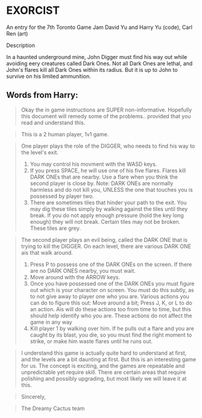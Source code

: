 
EXORCIST
========
An entry for the 7th Toronto Game Jam
David Yu and Harry Yu (code), Carl Ren (art)

Description

In a haunted underground mine, John Digger must find his way out while avoiding eery creatures called Dark Ones. Not all Dark Ones
are lethal, and John's flares kill all Dark Ones within its radius. But it is up to John to survive on his limited ammunition.



Words from Harry:
----------------------------------

> Okay the in game instructions are SUPER non-informative. Hopefully this document will remedy some of the problems.. provided that you read and understand this.

> This is a 2 human player, 1v1 game.

> One player plays the role of the DIGGER, who needs to find his way to the level's exit.
> 1. You may control his movment with the WASD keys. 
> 2. If you press SPACE, he will use one of his five flares. Flares kill DARK ONEs that are nearby. Use a flare when you think the second player is close by.
	Note: DARK ONEs are normally harmless and do not kill you, UNLESS the one that touches you is possessed by player two.
> 3. There are sometimes tiles that hinder your path to the exit. You may dig these tiles simply by walking against the tiles until they break. 
> If you do not apply enough pressure (hold the key long enough) they will not break. Certain tiles may not be broken. These tiles are grey.

> The second player plays an evil being, called the DARK ONE that is trying to kill the DIGGER. On each level, there are various DARK ONE ais that walk around. 
> 1. Press P to possess one of the DARK ONEs on the screen. If there are no DARK ONES nearby, you must wait.
> 2. Move around with the ARROW keys.
> 3. Once you have possessed one of the DARK ONEs you must figure out which is your character on screen. You must do this subtly, as to not give away to player one who you are.
> 	 Various actions you can do to figure this out: Move around a bit; Press J, K, or L to do an action. Ais will do these actions too from time to time, but this should help identify who you are. 
> 	 These actions do not affect the game in any way
> 4. Kill player 1 by walking over him. If he pulls out a flare and you are caught by its blast, you die, so you must find the right moment to strike, or make him waste flares until he runs out.

> I understand this game is actually quite hard to understand at first, and the levels are a bit daunting at first. But this is an interesting game for us. 
> The concept is exciting, and the games are repeatable and unpredictable yet require skill. There are certain areas that require polishing and possibly upgrading,
> but most likely we will leave it at this.

> Sincerely, 

>	The Dreamy Cactus team
